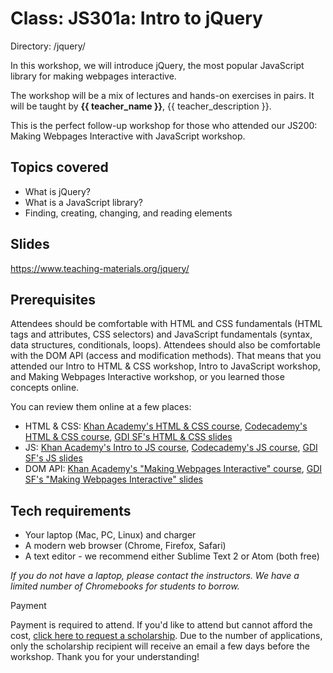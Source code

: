 # Class: JS301a: Intro to jQuery
Directory: /jquery/

In this workshop, we will introduce jQuery, the most popular JavaScript library for making webpages interactive.

The workshop will be a mix of lectures and hands-on exercises in pairs. It will be taught by **{{ teacher_name }}**, {{ teacher_description }}.

This is the perfect follow-up workshop for those who attended our JS200: Making Webpages Interactive with JavaScript workshop.

## Topics covered

* What is jQuery? 
* What is a JavaScript library?
* Finding, creating, changing, and reading elements

## Slides

https://www.teaching-materials.org/jquery/ 

## Prerequisites

Attendees should be comfortable with HTML and CSS fundamentals (HTML tags and attributes, CSS selectors) and JavaScript fundamentals (syntax, data structures, conditionals, loops). Attendees should also be comfortable with the DOM API (access and modification methods). That means that you attended our Intro to HTML & CSS workshop, Intro to JavaScript workshop, and Making Webpages Interactive workshop, or you learned those concepts online.

You can review them online at a few places:

* HTML & CSS: [Khan Academy's HTML & CSS course](https://www.khanacademy.org/computing/computer-programming/html-css), [Codecademy's HTML & CSS course](https://www.codecademy.com/learn/learn-html-css), [GDI SF's HTML & CSS slides](https://www.teaching-materials.org/htmlcss-1day/)
* JS: [Khan Academy's Intro to JS course](https://www.khanacademy.org/computing/computer-programming/programming), [Codecademy's JS course](https://www.codecademy.com/learn/learn-javascript), [GDI SF's JS slides](https://www.teaching-materials.org/javascript/)
* DOM API: [Khan Academy's "Making Webpages Interactive" course](https://www.khanacademy.org/computing/computer-programming/html-css-js), [GDI SF's "Making Webpages Interactive" slides](https://www.teaching-materials.org/jsweb/)

## Tech requirements

* Your laptop (Mac, PC, Linux) and charger
* A modern web browser (Chrome, Firefox, Safari)
* A text editor - we recommend either Sublime Text 2 or Atom (both free)

*If you do not have a laptop, please contact the instructors. We have a limited number of Chromebooks for students to borrow.*

Payment

Payment is required to attend. If you'd like to attend but cannot afford the cost, [click here to request a scholarship](https://docs.google.com/forms/d/e/1FAIpQLSfiUBN4yve3L7iociXzcqNgEtrljsn_7mCgZ3eUtvAEr3bcQg/viewform). Due to the number of applications, only the scholarship recipient will receive an email a few days before the workshop. Thank you for your understanding!
